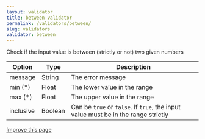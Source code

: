 ```yaml
---
layout: validator
title: between validator
permalink: /validators/between/
slug: validators
validator: between
---
```


Check if the input value is between (strictly or not) two given numbers

Option    | Type    | Description
----------|---------|------------
message   | String  | The error message
min (*)   | Float   | The lower value in the range
max (*)   | Float   | The upper value in the range
inclusive | Boolean | Can be ```true``` or ```false```. If ```true```, the input value must be in the range strictly

<a href="{{ site.repository.docs_edit }}/validators/between.md" class="btn btn-info">Improve this page</a>